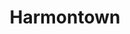 ---
title: Harmontown
crosslinks:
- SzechuanSauceSeekers
- rickandmorty
- gvp
- TheLeftovers
- panelshow
- community
- todayilearned
- UsernameChecksOut
- WTF
- politics
- movies
- IncelTears
- livven
- ChapoTrapHouse
- autotldr
- PoliticalVideo
- comedy
- Drama
- NASCAR
- OutOfTheLoop
---